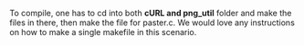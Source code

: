 To compile, one has to cd into both **cURL and png_util** folder and make the files in there, then make the file for paster.c.
We would love any instructions on how to make a single makefile in this scenario.
